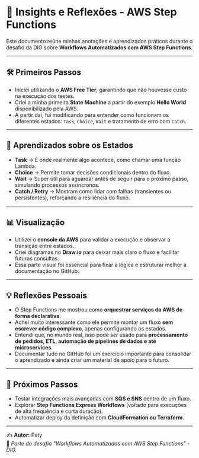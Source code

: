 # 📘 Insights e Reflexões - AWS Step Functions

Este documento reúne minhas anotações e aprendizados práticos durante o desafio da DIO sobre **Workflows Automatizados com AWS Step Functions**.

---

## 🛠️ Primeiros Passos

- Iniciei utilizando o **AWS Free Tier**, garantindo que não houvesse custo na execução dos testes.  
- Criei a minha primeira **State Machine** a partir do exemplo **Hello World** disponibilizado pela AWS.  
- A partir daí, fui modificando para entender como funcionam os diferentes estados: `Task`, `Choice`, `Wait` e tratamento de erro com `Catch`.

---

## 🔄 Aprendizados sobre os Estados

- **Task** → É onde realmente algo acontece, como chamar uma função Lambda.  
- **Choice** → Permite tomar decisões condicionais dentro do fluxo.  
- **Wait** → Super útil para aguardar antes de seguir para o próximo passo, simulando processos assíncronos.  
- **Catch / Retry** → Mostram como lidar com falhas (transientes ou persistentes), reforçando a resiliência do fluxo.  

---

## 📊 Visualização

- Utilizei o **console da AWS** para validar a execução e observar a transição entre estados.  
- Criei diagramas no **Draw.io** para deixar mais claro o fluxo e facilitar futuras consultas.  
- Essa parte visual foi essencial para fixar a lógica e estruturar melhor a documentação no GitHub.

---

## 💡 Reflexões Pessoais

- O Step Functions me mostrou como **orquestrar serviços da AWS de forma declarativa**.  
- Achei muito interessante como ele permite montar um fluxo **sem escrever código complexo**, apenas configurando os estados.  
- Entendi que, no mundo real, isso pode ser usado para **processamento de pedidos, ETL, automação de pipelines de dados e até microservices**.  
- Documentar tudo no GitHub foi um exercício importante para consolidar o aprendizado e ainda criar um material de apoio para o futuro.

---

## 🚀 Próximos Passos

- Testar integrações mais avançadas com **SQS e SNS** dentro de um fluxo.  
- Explorar **Step Functions Express Workflows** (voltado para execuções de alta frequência e curta duração).  
- Automatizar deploy da definição com **CloudFormation ou Terraform**.  

---

✍️ **Autor:** Paty  
📌 *Parte do desafio "Workflows Automatizados com AWS Step Functions" - DIO.*
